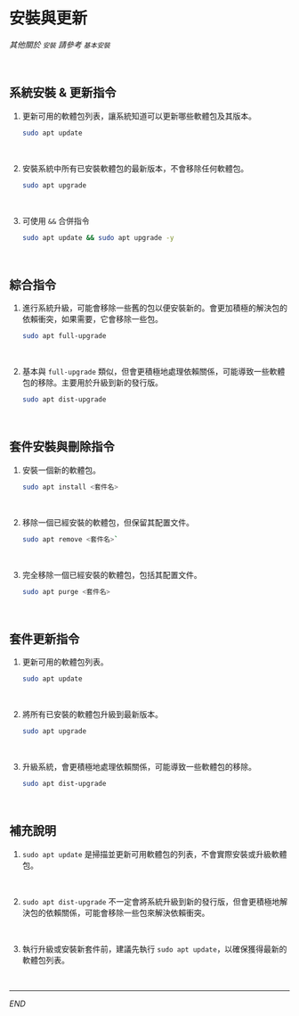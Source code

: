 # 安裝與更新

_其他關於 `安裝` 請參考 `基本安裝`_

<br>

## 系統安裝 & 更新指令

1. 更新可用的軟體包列表，讓系統知道可以更新哪些軟體包及其版本。

    ```bash
    sudo apt update
    ```

<br>

2. 安裝系統中所有已安裝軟體包的最新版本，不會移除任何軟體包。

    ```bash
    sudo apt upgrade
    ```

<br>

3. 可使用 `&&` 合併指令

    ```bash
    sudo apt update && sudo apt upgrade -y
    ```

<br>

## 綜合指令

1. 進行系統升級，可能會移除一些舊的包以便安裝新的。會更加積極的解決包的依賴衝突，如果需要，它會移除一些包。

    ```bash
    sudo apt full-upgrade
    ```

<br>

2. 基本與 `full-upgrade` 類似，但會更積極地處理依賴關係，可能導致一些軟體包的移除。主要用於升級到新的發行版。

    ```bash
    sudo apt dist-upgrade
    ```

<br>

## 套件安裝與刪除指令

1. 安裝一個新的軟體包。

    ```bash
    sudo apt install <套件名>
    ```

<br>

2. 移除一個已經安裝的軟體包，但保留其配置文件。

    ```bash
    sudo apt remove <套件名>`
    ```

<br>

3. 完全移除一個已經安裝的軟體包，包括其配置文件。

    ```bash
    sudo apt purge <套件名>
    ```

<br>

## 套件更新指令

1. 更新可用的軟體包列表。

    ```bash
    sudo apt update
    ```

<br>

2. 將所有已安裝的軟體包升級到最新版本。

    ```bash
    sudo apt upgrade
    ```

<br>

3. 升級系統，會更積極地處理依賴關係，可能導致一些軟體包的移除。

    ```bash
    sudo apt dist-upgrade
    ```

<br>

## 補充說明

1. `sudo apt update` 是掃描並更新可用軟體包的列表，不會實際安裝或升級軟體包。

<br>

2.  `sudo apt dist-upgrade` 不一定會將系統升級到新的發行版，但會更積極地解決包的依賴關係，可能會移除一些包來解決依賴衝突。

<br>

3.  執行升級或安裝新套件前，建議先執行 `sudo apt update`，以確保獲得最新的軟體包列表。

<br>

___

_END_
